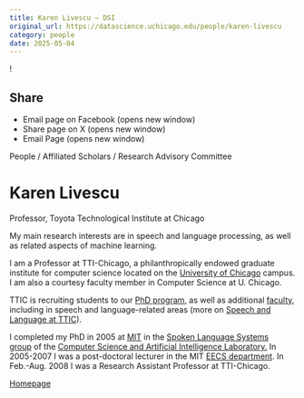 ```yaml
---
title: Karen Livescu – DSI
original_url: https://datascience.uchicago.edu/people/karen-livescu
category: people
date: 2025-05-04
---
```


<!-- Table-like structure detected -->

!

## Share

* Email page on Facebook (opens new window)
* Share page on X (opens new window)
* Email Page (opens new window)

<!-- Table-like structure detected -->

People / Affiliated Scholars / Research Advisory Committee

# Karen Livescu

Professor, Toyota Technological Institute at Chicago

My main research interests are in speech and language processing, as well as related aspects of machine learning.

I am a Professor at TTI-Chicago, a philanthropically endowed graduate institute for computer science located on the [University of Chicago](http://www.uchicago.edu/) campus. I am also a courtesy faculty member in Computer Science at U. Chicago.

TTIC is recruiting students to our [PhD program](http://www.ttic.edu/phd-program.php), as well as additional [faculty](http://www.ttic.edu/faculty-hiring.php), including in speech and language-related areas (more on [Speech and Language at TTIC](https://home.ttic.edu/~klivescu/SLATTIC/index.htm)).

I completed my PhD in 2005 at [MIT](http://www.mit.edu/) in the [Spoken Language Systems group](http://www.sls.csail.mit.edu/) of the [Computer Science and Artificial Intelligence Laboratory.](http://www.csail.mit.edu/) In 2005-2007 I was a post-doctoral lecturer in the MIT [EECS department](http://www-eecs.mit.edu/). In Feb.-Aug. 2008 I was a Research Assistant Professor at TTI-Chicago.

[Homepage](https://ttic.uchicago.edu/~klivescu/)